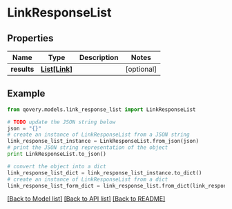# LinkResponseList


## Properties

Name | Type | Description | Notes
------------ | ------------- | ------------- | -------------
**results** | [**List[Link]**](Link.md) |  | [optional] 

## Example

```python
from qovery.models.link_response_list import LinkResponseList

# TODO update the JSON string below
json = "{}"
# create an instance of LinkResponseList from a JSON string
link_response_list_instance = LinkResponseList.from_json(json)
# print the JSON string representation of the object
print LinkResponseList.to_json()

# convert the object into a dict
link_response_list_dict = link_response_list_instance.to_dict()
# create an instance of LinkResponseList from a dict
link_response_list_form_dict = link_response_list.from_dict(link_response_list_dict)
```
[[Back to Model list]](../README.md#documentation-for-models) [[Back to API list]](../README.md#documentation-for-api-endpoints) [[Back to README]](../README.md)


